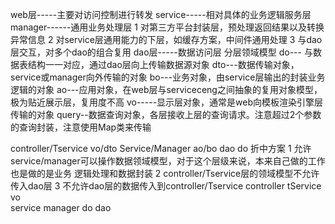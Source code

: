 web层-----主要对访问控制进行转发
service-----相对具体的业务逻辑服务层
manager------通用业务处理层
1 对第三方平台封装层，预处理返回结果以及转换异常信息
2 对service层通用能力的下层，如缓存方案，中间件通用处理
3 与dao层交互，对多个dao的组合复用
dao层-----数据访问层
分层领域模型
do--- 与数据表结构一一对应，通过dao层向上传输数据源对象
dto---数据传输对象，service或manager向外传输的对象
bo---业务对象，由service层输出的封装业务逻辑的对象
ao---应用对象，在web层与serviceceng之间抽象的复用对象模型，极为贴近展示层，复用度不高
vo-----显示层对象，通常是web向模板渲染引擎层传输的对象
query--数据查询对象，各层接收上层的查询请求。注意超过2个参数的查询封装，注意使用Map类来传输

controller/Tservice  vo/dto
Service/Manager ao/bo
dao do
折中方案
1 允许service/manager可以操作数据领域模型，对于这个层级来说，本来自己做的工作也是做的是业务
逻辑处理和数据封装
2 controller/Tservice层的领域模型不允许传入dao层
3 不允许dao层的数据传入到controller/Tservice
controller tService
vo              
service manager
                   do
dao
